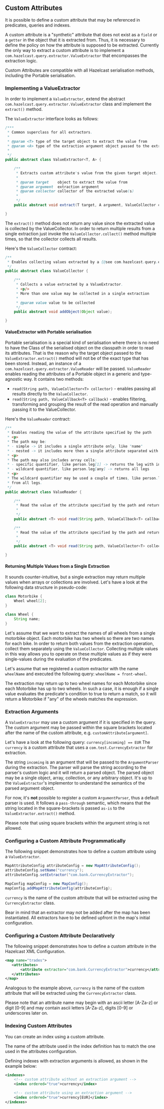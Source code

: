 
## Custom Attributes

It is possible to define a custom attribute that may be referenced in predicates, queries and indexes.

A custom attribute is a "synthetic" attribute that does not exist as a `field` or a `getter` in the object that it is extracted from.
Thus, it is necessary to define the policy on how the attribute is supposed to be extracted.
Currently the only way to extract a custom attribute is to implement a `com.hazelcast.query.extractor.ValueExtractor`
that encompasses the extraction logic.

Custom Attributes are compatible with all Hazelcast serialisation methods, including the Portable serialisation.

### Implementing a ValueExtractor

In order to implement a `ValueExtractor`, extend the abstract `com.hazelcast.query.extractor.ValueExtractor` class
and implement the `extract()` method.

The `ValueExtractor` interface looks as follows:

```java
/***
 * Common superclass for all extractors.
 *
 * @param <T> type of the target object to extract the value from
 * @param <A> type of the extraction argument object passed to the extract() method
 *
 */
public abstract class ValueExtractor<T, A> {

    /**
     * Extracts custom attribute's value from the given target object.
     *
     * @param target    object to extract the value from
     * @param argument  extraction argument
     * @param collector collector of the extracted value(s)
     *
     */
    public abstract void extract(T target, A argument, ValueCollector collector);

}
```

The `extract()` method does not return any value since the extracted value is collected by the ValueCollector.
In order to return multiple results from a single extraction just invoke the `ValueCollector.collect()` method
multiple times, so that the collector collects all results.

Here's the `ValueCollector` contract:

```java
/**
 * Enables collecting values extracted by a {@see com.hazelcast.query.extractor.ValueExtractor}
 */
public abstract class ValueCollector {

    /**
     * Collects a value extracted by a ValueExtractor.
     * <p/>
     * More than one value may be collected in a single extraction
     *
     * @param value value to be collected
     */
    public abstract void addObject(Object value);

}
```

#### ValueExtractor with Portable serialisation

Portable serialisation is a special kind of serialisation where there is no need to have the Class of the serialised object on the
classpath in order to read its attributes. That is the reason why the target object passed to the `ValueExtractor.extract()`
method will not be of the exact type that has been stored. Instead, an instance of a `com.hazelcast.query.extractor.ValueReader` will be passed.
`ValueReader` enables reading the attributes of a Portable object in a generic and type-agnostic way.
It contains two methods:

 * `read(String path, ValueCollector<T> collector)` - enables passing all results directly to the `ValueCollector`.
 * `read(String path, ValueCallback<T> callback)` - enables filtering, transforming and grouping the result of the read operation and manually passing it to the ValueCollector.

Here's the `ValueReader` contract:

```java
/**
 * Enables reading the value of the attribute specified by the path
 * <p>
 * The path may be:
 * - simple -> it includes a single attribute only, like "name"
 * - nested -> it includes more then a single attribute separated with a dot (.), e.g. person.address.city
 * <p>
 * The path may also includes array cells:
 * - specific quantifier, like person.leg[1] -> returns the leg with index 1
 * - wildcard quantifier, like person.leg[any] -> returns all legs
 * <p>
 * The wildcard quantifier may be used a couple of times, like person.leg[any].finger[any] which returns all fingers
 * from all legs.
 */
public abstract class ValueReader {

    /**
     * Read the value of the attribute specified by the path and returns the result via the callback.
     *
     */
    public abstract <T> void read(String path, ValueCallback<T> callback) throws ValueReadingException;

    /**
     * Read the value of the attribute specified by the path and returns the result directly to the collector.
     *
     */
    public abstract <T> void read(String path, ValueCollector<T> collector) throws ValueReadingException;

}

```

#### Returning Multiple Values from a Single Extraction

It sounds counter-intuitive, but a single extraction may return multiple values when arrays or collections are
involved.
Let's have a look at the following data structure in pseudo-code:

```java
class Motorbike {
    Wheel wheel[2];
}

class Wheel {
    String name;
}
```

Let's assume that we want to extract the names of all wheels from a single motorbike object. Each motorbike has two
wheels so there are two names for each bike. In order to return both values from the extraction operation, collect them
separately using the `ValueCollector`. Collecting multiple values in this way allows you to operate on these multiple
values as if they were single-values during the evaluation of the predicates.

Let's assume that we registered a custom extractor with the name `wheelName` and executed the following query:
`wheelName = front-wheel`.

The extraction may return up to two wheel names for each Motorbike since each Motorbike has up to two wheels.
In such a case, it is enough if a single value evaluates the predicate's condition to true to return a match, so
it will return a Motorbike if "any" of the wheels matches the expression.


### Extraction Arguments

A `ValueExtractor` may use a custom argument if it is specified in the query.
The custom argument may be passed within the square brackets located after the name of the custom attribute,
e.g. `customAttribute[argument]`.

Let's have a look at the following query: `currency[incoming] == EUR`
The `currency` is a custom attribute that uses a `com.test.CurrencyExtractor` for extraction.

The string `incoming` is an argument that will be passed to the `ArgumentParser` during the extraction.
The parser will parse the string according to the parser's custom logic and it will return a parsed object.
The parsed object may be a single object, array, collection, or any arbitrary object.
It's up to the `ValueExtractor`'s implementor to understand the semantics of the parsed argument object.

For now, it's **not** possible to register a custom `ArgumentParser`, thus a default parser is used.
It follows a `pass-through` semantic, which means that the string located in the square-brackets is passed `as-is` to
the `ValueExtractor.extract()` method.

Please note that using square brackets within the argument string is not allowed.

### Configuring a Custom Attribute Programmatically

The following snippet demonstrates how to define a custom attribute using a `ValueExtractor`.

```java
MapAttributeConfig attributeConfig = new MapAttributeConfig();
attributeConfig.setName("currency");
attributeConfig.setExtractor("com.bank.CurrencyExtractor");

MapConfig mapConfig = new MapConfig();
mapConfig.addMapAttributeConfig(attributeConfig);
```

`currency` is the name of the custom attribute that will be extracted using the `CurrencyExtractor` class.

Bear in mind that an extractor may not be added after the map has been instantiated.
All extractors have to be defined upfront in the map's initial configuration.

### Configuring a Custom Attribute Declaratively

The following snippet demonstrates how to define a custom attribute in the Hazelcast XML Configuration.

```xml
<map name="trades">
   <attributes>
       <attribute extractor="com.bank.CurrencyExtractor">currency</attribute>
   </attributes>
</map>
```

Analogous to the example above, `currency` is the name of the custom attribute that will be extracted using the
`CurrencyExtractor` class.

Please note that an attribute name may begin with an ascii letter [A-Za-z] or digit [0-9] and may contain
ascii letters [A-Za-z], digits [0-9] or underscores later on.

### Indexing Custom Attributes

You can create an index using a custom attribute.

The name of the attribute used in the index definition has to match the one used in the attributes configuration.

Defining indexes with extraction arguments is allowed, as shown in the example below:

```xml
<indexes>
    <!-- custom attribute without an extraction argument -->
    <index ordered="true">currency</index>

    <!-- custom attribute using an extraction argument -->
    <index ordered="true">currency[EUR]</index>
</indexes>
```
